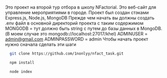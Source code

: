 Это проект на второй тур отбора в школу NFactorial.
Это веб-сайт для управление мероприятиями в городе. Проект был создан стэками Express.js, Node.js, MongoDB
Прежде чем начать вы должны создать .env файл в основной директорий проекта с таким содержимом 
MONGODB = тут  должно быть string с путем до базы данных в MongoDB. (В моем случае это mongodb://localhost:27017/khel)
ADMINUSER = admin@gmail.com
ADMINPASSWORD = admin
Чтобы начать проект нужно сначала сделать эти шаги
```bash
  git clone https://github.com/1nonlyy/nfact_task.git
```
```bash
  npm install
```
```bash
  node index
```
